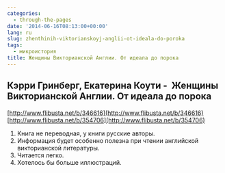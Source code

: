 ```yaml
---
categories:
  - through-the-pages
date: '2014-06-16T08:13:00+00:00'
lang: ru
slug: zhenthinih-viktorianskoyj-anglii-ot-ideala-do-poroka
tags:
  - микроистория
title: Женщины Викторианской Англии. От идеала до порока
---
```





## Кэрри Гринберг, Екатерина Коути -  Женщины Викторианской Англии. От идеала до порока

[http://www.flibusta.net/b/346616](http://www.flibusta.net/b/346616)  
[http://www.flibusta.net/b/354706](http://www.flibusta.net/b/354706)  

1.  Книга не переводная, у книги русские авторы.
2.  Информация будет особенно полезна при чтении английской викторианской литературы.
3.  Читается легко.
4.  Хотелось бы больше иллюстраций.
